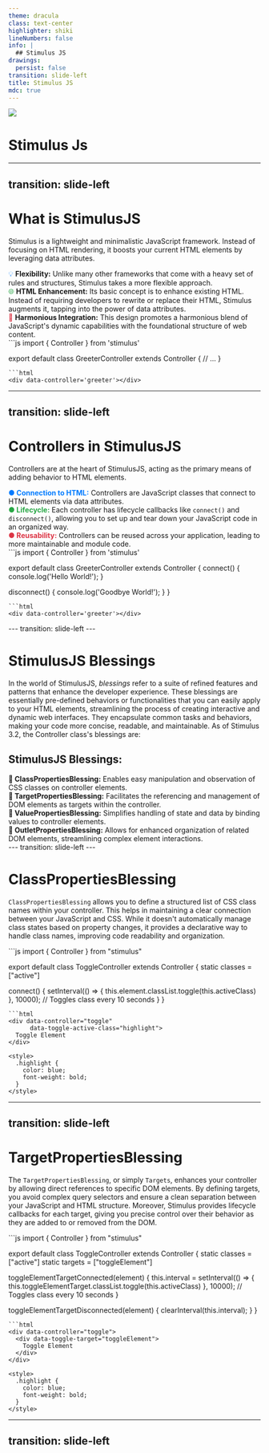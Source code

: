 ```yaml
---
theme: dracula
class: text-center
highlighter: shiki
lineNumbers: false
info: |
  ## Stimulus JS
drawings:
  persist: false
transition: slide-left
title: Stimulus JS
mdc: true
---
```

<div class='flex flex-col gap-3 content-center'>
  <img src="/stimulus-logo.svg" class="rounded shadow h-60" />
  <h1> Stimulus Js </h1>
</div>

---
transition: slide-left
---
<h1> What is StimulusJS </h1>
<v-clicks>
<p> Stimulus is a lightweight and minimalistic JavaScript framework. Instead of focusing on HTML rendering, it boosts your current HTML elements by leveraging data attributes. </p>

<div class='pb-2'><span style="color: #007bff;">💡</span> <strong>Flexibility:</strong> Unlike many other frameworks that come with a heavy set of rules and structures, Stimulus takes a more flexible approach.</div>
<div class='pb-2'><span style="color: #28a745;">🌐</span> <strong>HTML Enhancement:</strong> Its basic concept is to enhance existing HTML. Instead of requiring developers to rewrite or replace their HTML, Stimulus augments it, tapping into the power of data attributes.</div>
<div class='pb-2'><span style="color: #dc3545;">🔗</span> <strong>Harmonious Integration:</strong> This design promotes a harmonious blend of JavaScript's dynamic capabilities with the foundational structure of web content.</div>
<div>
<div class='flex flex-row gap-5 pt-1'>
```js
import { Controller } from 'stimulus'

export default class GreeterController extends Controller {
  // ...
}
```
```html
<div data-controller='greeter'></div>
```
</div>
</div>
</v-clicks>

---
transition: slide-left
---
<h1>Controllers in StimulusJS</h1>
<v-clicks>
<p>Controllers are at the heart of StimulusJS, acting as the primary means of adding behavior to HTML elements.</p>
<div class='pb-2'>
  <span style="font-weight: bold; color: #007bff;">&#9679; Connection to HTML:</span> Controllers are JavaScript classes that connect to HTML elements via data attributes.
</div>
<div class='pb-2'>      
  <span style="font-weight: bold; color: #28a745;">&#9679; Lifecycle:</span> Each controller has lifecycle callbacks like <code>connect()</code> and <code>disconnect()</code>, allowing you to set up and tear down your JavaScript code in an organized way.
</div>
<div class='pb-2'>      
  <span style="font-weight: bold; color: #dc3545;">&#9679; Reusability:</span> Controllers can be reused across your application, leading to more maintainable and module code.
</div>
<div class='flex flex-row gap-5 pt-1'>
```js
import { Controller } from 'stimulus'

export default class GreeterController extends Controller {
  connect() {
    console.log('Hello World!');
  }

  disconnect() {
    console.log('Goodbye World!');
  }
}
```
```html
<div data-controller='greeter'></div>
```
</div>
</v-clicks>
---
transition: slide-left
---
<h1>StimulusJS Blessings</h1>
<v-clicks>
<p> 
  In the world of StimulusJS, <em>blessings</em> refer to a suite of refined features and patterns that enhance the developer experience. These blessings are essentially pre-defined behaviors or functionalities that you can easily apply to your HTML elements, streamlining the process of creating interactive and dynamic web interfaces. They encapsulate common tasks and behaviors, making your code more concise, readable, and maintainable. As of Stimulus 3.2, the Controller class's blessings are:
</p>  
<h2 class='pb-3'>StimulusJS Blessings:</h2>
<div class='pb-1'><strong>🎨 ClassPropertiesBlessing:</strong> Enables easy manipulation and observation of CSS classes on controller elements.</div>
<div class='pb-1'><strong>🎯 TargetPropertiesBlessing:</strong> Facilitates the referencing and management of DOM elements as targets within the controller.</div>
<div class='pb-1'><strong>🔢 ValuePropertiesBlessing:</strong> Simplifies handling of state and data by binding values to controller elements.</div>
<div class='pb-1'><strong>🔌 OutletPropertiesBlessing:</strong> Allows for enhanced organization of related DOM elements, streamlining complex element interactions.</div>
</v-clicks>
---
transition: slide-left
---
<h1>ClassPropertiesBlessing</h1>
<v-clicks>
<p><code>ClassPropertiesBlessing</code> allows you to define a structured list of CSS class names within your controller. This helps in maintaining a clear connection between your JavaScript and CSS. While it doesn't automatically manage class states based on property changes, it provides a declarative way to handle class names, improving code readability and organization.</p>

<div class='flex flex-row gap-5'>
```js
import { Controller } from "stimulus"

export default class ToggleController extends Controller {
  static classes = ["active"]

  connect() {
    setInterval(() => {
      this.element.classList.toggle(this.activeClass)
    }, 10000); // Toggles class every 10 seconds
  }
}
```
```html
<div data-controller="toggle" 
      data-toggle-active-class="highlight">
  Toggle Element
</div>

<style>
  .highlight {
    color: blue;
    font-weight: bold;
  }
</style>
```
</div>
</v-clicks>

---
transition: slide-left
---
<h1>TargetPropertiesBlessing</h1>
<v-clicks>
<!-- <p>The <code>TargetPropertiesBlessing</code>, or simply <code>Targets</code>, enhances your controller by allowing direct references to specific DOM elements and lifecycle callbacks for those elements. By defining targets, you avoid complex query selectors and ensure a clean separation between your JavaScript and HTML structure. This feature is a cornerstone of Stimulus, promoting clear communication between your controller and its associated elements.</p> -->
<p>The <code>TargetPropertiesBlessing</code>, or simply <code>Targets</code>, enhances your controller by allowing direct references to specific DOM elements. By defining targets, you avoid complex query selectors and ensure a clean separation between your JavaScript and HTML structure. Moreover, Stimulus provides lifecycle callbacks for each target, giving you precise control over their behavior as they are added to or removed from the DOM.</p>
<div class='flex flex-row gap-5'>
```js
import { Controller } from "stimulus"

export default class ToggleController extends Controller {
  static classes = ["active"]
  static targets = ["toggleElement"]

  toggleElementTargetConnected(element) {
    this.interval = setInterval(() => {
      this.toggleElementTarget.classList.toggle(this.activeClass)
    }, 10000); // Toggles class every 10 seconds
  }

  toggleElementTargetDisconnected(element) {
    clearInterval(this.interval);
  }
}
```
```html
<div data-controller="toggle">
  <div data-toggle-target="toggleElement">
    Toggle Element
  </div>
</div>

<style>
  .highlight {
    color: blue;
    font-weight: bold;
  }
</style>
```
</div>
</v-clicks>

---
transition: slide-left
---